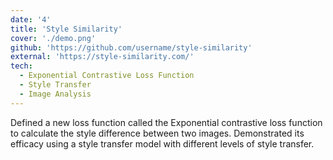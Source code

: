 ```yaml
---
date: '4'
title: 'Style Similarity'
cover: './demo.png'
github: 'https://github.com/username/style-similarity'
external: 'https://style-similarity.com/'
tech:
  - Exponential Contrastive Loss Function
  - Style Transfer
  - Image Analysis
---
```


Defined a new loss function called the Exponential contrastive loss function to calculate the style difference between two images. Demonstrated its efficacy using a style transfer model with different levels of style transfer.
